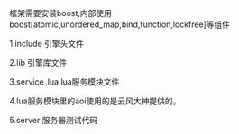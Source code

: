 框架需要安装boost,内部使用boost[atomic,unordered_map,bind,function,lockfree]等组件

1.include  引擎头文件
	
	
2.lib  引擎库文件
	
	
3.service_lua  lua服务模块文件


4.lua服务模块里的aoi使用的是云风大神提供的。


5.server 服务器测试代码
